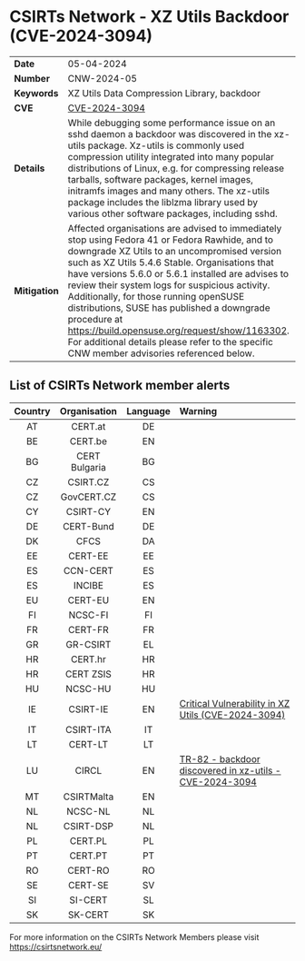# CSIRTs Network - XZ Utils Backdoor (CVE-2024-3094)
|   |   |
|---|---|
| **Date** | 05-04-2024 |
| **Number** | CNW-2024-05 | 
| **Keywords** | XZ Utils Data Compression Library, backdoor | 
| **CVE** | [CVE-2024-3094](https://www.openwall.com/lists/oss-security/2024/03/29/4) | 
| **Details** | While debugging some performance issue on an sshd daemon a backdoor was discovered in the xz-utils package. Xz-utils is commonly used compression utility integrated into many popular distributions of Linux, e.g. for compressing release tarballs, software packages, kernel images, initramfs images and many others. The xz-utils package includes the liblzma library used by various other software packages, including sshd. |
| **Mitigation** | Affected organisations are advised to immediately stop using Fedora 41 or Fedora Rawhide, and to downgrade XZ Utils to an uncompromised version such as XZ Utils 5.4.6 Stable. Organisations that have versions 5.6.0 or 5.6.1 installed are advises to review their system logs for suspicious activity. Additionally, for those running openSUSE distributions, SUSE has published a downgrade procedure at https://build.opensuse.org/request/show/1163302. For additional details please refer to the specific CNW member advisories referenced below. |

## List of CSIRTs Network member alerts

| Country | Organisation | Language | Warning |
| :-----: | :----------: | :------: | :------ | 
| AT | CERT.at | DE | |
| BE | CERT.be | EN | |
| BG | CERT Bulgaria | BG | |
| CZ | CSIRT.CZ | CS | |
| CZ | GovCERT.CZ | CS | |
| CY | CSIRT-CY | EN | |
| DE | CERT-Bund | DE | |
| DK | CFCS | DA | |
| EE | CERT-EE | EE | |
| ES | CCN-CERT | ES | |
| ES | INCIBE | ES | |
| EU | CERT-EU | EN | |
| FI | NCSC-FI | FI | |
| FR | CERT-FR | FR | |
| GR | GR-CSIRT | EL | |
| HR | CERT.hr | HR | |
| HR | CERT ZSIS | HR | |
| HU | NCSC-HU | HU | |
| IE | CSIRT-IE | EN | [Critical Vulnerability in XZ Utils (CVE-2024-3094)](https://www.ncsc.gov.ie/pdfs/2403290139_Critical_vulnerability_in_XZ_Utils.pdf) |
| IT | CSIRT-ITA | IT | |
| LT | CERT-LT | LT | |
| LU | CIRCL | EN | [TR-82 - backdoor discovered in xz-utils - CVE-2024-3094](https://circl.lu/pub/tr-82/)|
| MT | CSIRTMalta | EN | |
| NL | NCSC-NL | NL | |
| NL | CSIRT-DSP | NL | |
| PL | CERT.PL | PL | |
| PT | CERT.PT | PT | |
| RO | CERT-RO | RO | |
| SE | CERT-SE | SV | |
| SI | SI-CERT | SL | |
| SK | SK-CERT | SK | |

 

For more information on the CSIRTs Network Members please visit https://csirtsnetwork.eu/ 
